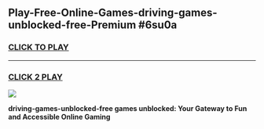 
## Play-Free-Online-Games-driving-games-unblocked-free-Premium #6su0a
<h3>
<a href="https://premium.freeplayer.one?title=driving-games-unblocked-free&ref=8M">CLICK TO PLAY</a></h3>
<hr>

<h3>
<a href="https://premium.freeplayer.one?title=driving-games-unblocked-free&ref=8M">CLICK 2 PLAY</a>
  
</h3>

<a href="https://premium.freeplayer.one?title=driving-games-unblocked-free&ref=8M"><img src="https://clearcache.store/games.png"></a>


**driving-games-unblocked-free games unblocked: Your Gateway to Fun and Accessible Online Gaming**
